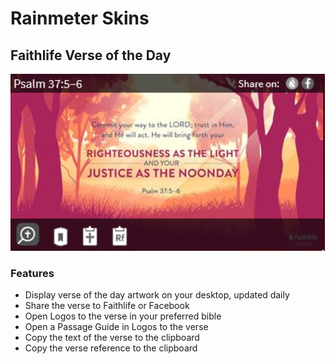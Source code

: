 # Rainmeter Skins

## Faithlife Verse of the Day

![Verse of the Day](screenshots/FaithlifeVotD.png)

### Features

- Display verse of the day artwork on your desktop, updated daily
- Share the verse to Faithlife or Facebook
- Open Logos to the verse in your preferred bible
- Open a Passage Guide in Logos to the verse
- Copy the text of the verse to the clipboard
- Copy the verse reference to the clipboard
